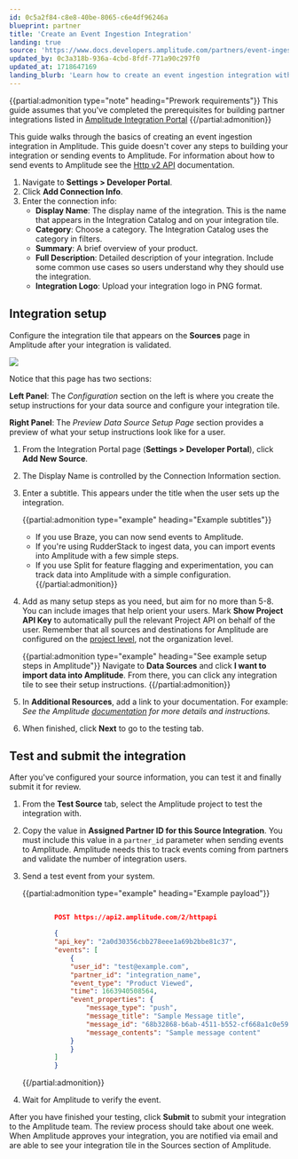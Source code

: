 ```yaml
---
id: 0c5a2f84-c8e8-40be-8065-c6e4df96246a
blueprint: partner
title: 'Create an Event Ingestion Integration'
landing: true
source: 'https://www.docs.developers.amplitude.com/partners/event-ingestion-integration-guide/'
updated_by: 0c3a318b-936a-4cbd-8fdf-771a90c297f0
updated_at: 1718647169
landing_blurb: 'Learn how to create an event ingestion integration with Amplitude.'
---
```

{{partial:admonition type="note" heading="Prework requirements"}}
This guide assumes that you've completed the prerequisites for building partner integrations listed in [Amplitude Integration Portal](/docs/partners/integration-portal)
{{/partial:admonition}}


This guide walks through the basics of creating an event ingestion integration in Amplitude. This guide doesn't cover any steps to building your integration or sending events to Amplitude. For information about how to send events to Amplitude see the [Http v2 API](/docs/apis/analytics/http-v2) documentation.

1. Navigate to **Settings > Developer Portal**.
2. Click **Add Connection Info**.
3. Enter the connection info: 
      - **Display Name**: The display name of the integration. This is the name that appears in the Integration Catalog and on your integration tile.
      - **Category**: Choose a category. The Integration Catalog  uses the category in filters.
      - **Summary**: A brief overview of your product.
      - **Full Description**: Detailed description of your integration. Include some common use cases so users understand why they should use the integration. 
      - **Integration Logo**: Upload your integration logo in PNG format.

## Integration setup

Configure the integration tile that appears on the **Sources** page in Amplitude after your integration is validated.

![](statamic://asset::help_center_conversions::partners/partner-add-new-source-page.png)

Notice that this page has two sections:

**Left Panel**: The *Configuration* section on the left is where you create the setup instructions for your data source and configure your integration tile.

**Right Panel**: The *Preview Data Source Setup Page* section provides a preview of what your setup instructions look like for a user.

1. From the Integration Portal page (**Settings > Developer Portal**), click **Add New Source**.
2. The Display Name is controlled by the Connection Information section.
3. Enter a subtitle. This appears under the title when the user sets up the integration. 
      
    {{partial:admonition type="example" heading="Example subtitles"}}
    - If you use Braze, you can now send events to Amplitude.
    - If you're using RudderStack to ingest data, you can import events into Amplitude with a few simple steps.
    - If you use Split for feature flagging and experimentation, you can track data into Amplitude with a simple configuration.
    {{/partial:admonition}}

4. Add as many setup steps as you need, but aim for no more than 5-8. You can include images that help orient your users. Mark **Show Project API Key** to automatically pull the relevant Project API on behalf of the user. Remember that all sources and destinations for Amplitude are configured on the [project level](/docs/admin/account-management/manage-orgs-projects), not the organization level.

    {{partial:admonition type="example" heading="See example setup steps in Amplitude"}}
    Navigate to **Data Sources** and click **I want to import data into Amplitude**. From there, you can click any integration tile to see their setup instructions.
    {{/partial:admonition}}
  
5. In **Additional Resources**, add a link to your documentation. For example: *See the Amplitude [documentation](/docs) for more details and instructions.*
6. When finished, click **Next** to go to the testing tab.

## Test and submit the integration

After you've configured your source information, you can test it and finally submit it for review.

1. From the **Test Source** tab, select the Amplitude project to test the integration with.
2. Copy the value in **Assigned Partner ID for this Source Integration**. You must include this value in a `partner_id` parameter when sending events to Amplitude. Amplitude needs this to track events coming from partners and validate the number of integration users.
3. Send a test event from your system.

    {{partial:admonition type="example" heading="Example payload"}}
    ```json

            POST https://api2.amplitude.com/2/httpapi

            {
            "api_key": "2a0d30356cbb278eee1a69b2bbe81c37",
            "events": [
                {
                "user_id": "test@example.com",
                "partner_id": "integration_name",
                "event_type": "Product Viewed",
                "time": 1663940508564,
                "event_properties": {
                    "message_type": "push",
                    "message_title": "Sample Message title",
                    "message_id": "68b32868-b6ab-4511-b552-cf668a1c0e59",
                    "message_contents": "Sample message content"
                }
                }
            ]
            }
    ```
    {{/partial:admonition}}

4. Wait for Amplitude to verify the event. 

After you have finished your testing, click **Submit** to submit your integration to the Amplitude team. The review process should take about one week. When Amplitude approves your integration, you are notified via email and are able to see your integration tile in the Sources section of Amplitude.